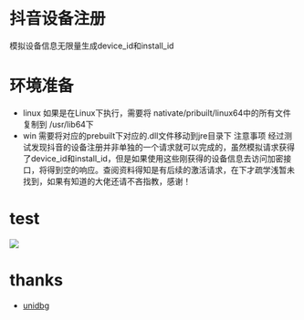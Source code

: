 # 抖音设备注册

模拟设备信息无限量生成device_id和install_id

# 环境准备
- linux
    如果是在Linux下执行，需要将 nativate/pribuilt/linux64中的所有文件复制到 /usr/lib64下
- win
    需要将对应的prebuilt下对应的.dll文件移动到jre目录下
 注意事项
经过测试发现抖音的设备注册并非单独的一个请求就可以完成的，虽然模拟请求获得了device_id和install_id，但是如果使用这些刚获得的设备信息去访问加密接口，将得到空的响应。查阅资料得知是有后续的激活请求，在下才疏学浅暂未找到，如果有知道的大佬还请不吝指教，感谢！

# test
![](https://github.com/coder-fly/douyin_device_register/blob/master/screenshots/20200120092306.png)

# thanks
 - [unidbg](https://github.com/zhkl0228/unidbg)